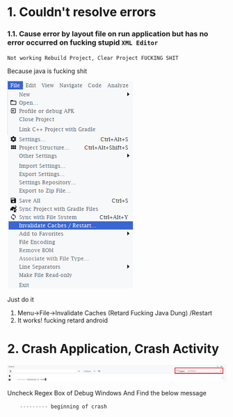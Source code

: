 # 1. Couldn't resolve errors

### 1.1. Cause error by layout file on run application but has no error occurred on fucking stupid `XML Editor`

`Not working Rebuild Project, Clear Project FUCKING SHIT`

Because java is fucking shit


![resolve_cache](https://raw.githubusercontent.com/kdps/kotlin_learn/master/Image/resolve_cache.png)

Just do it
1. Menu->File->Invalidate Caches (Retard Fucking Java Dung) /Restart
2. It works! fucking retard android

# 2. Crash Application, Crash Activity

![app_crash_no_filter](https://raw.githubusercontent.com/kdps/kotlin_learn/master/Image/app_crash_no_filter.png)

Uncheck Regex Box of Debug Windows And Find the below message

```Kotlin
    --------- beginning of crash
```
